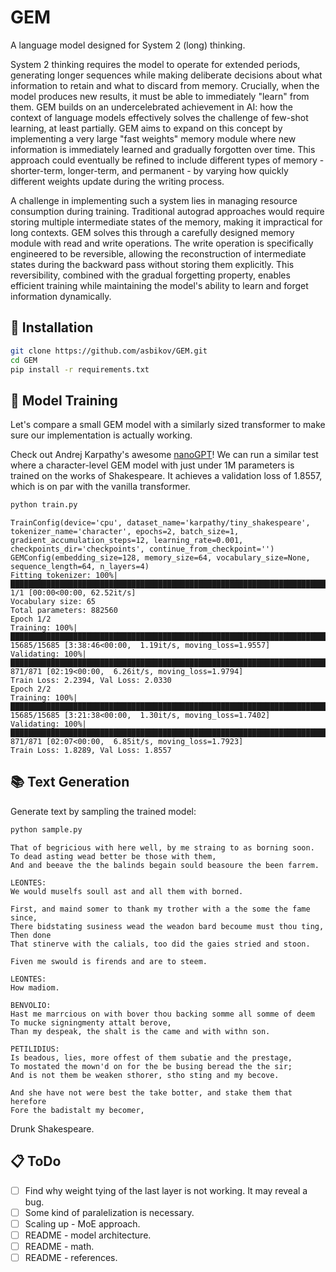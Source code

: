 # GEM

A language model designed for System 2 (long) thinking.

System 2 thinking requires the model to operate for extended periods, generating longer sequences while making deliberate decisions about what information to retain and what to discard from memory. Crucially, when the model produces new results, it must be able to immediately "learn" from them. GEM builds on an undercelebrated achievement in AI: how the context of language models effectively solves the challenge of few-shot learning, at least partially. GEM aims to expand on this concept by implementing a very large "fast weights" memory module where new information is immediately learned and gradually forgotten over time. This approach could eventually be refined to include different types of memory - shorter-term, longer-term, and permanent - by varying how quickly different weights update during the writing process.

A challenge in implementing such a system lies in managing resource consumption during training. Traditional autograd approaches would require storing multiple intermediate states of the memory, making it impractical for long contexts. GEM solves this through a carefully designed memory module with read and write operations. The write operation is specifically engineered to be reversible, allowing the reconstruction of intermediate states during the backward pass without storing them explicitly. This reversibility, combined with the gradual forgetting property, enables efficient training while maintaining the model's ability to learn and forget information dynamically.

## 🚀 Installation

```bash
git clone https://github.com/asbikov/GEM.git
cd GEM
pip install -r requirements.txt
```

## 🚂 Model Training

Let's compare a small GEM model with a similarly sized transformer to make sure our implementation is actually working.

Check out Andrej Karpathy's awesome [nanoGPT](https://github.com/karpathy/nanoGPT)! We can run a similar test where a character-level GEM model with just under 1M parameters is trained on the works of Shakespeare. It achieves a validation loss of 1.8557, which is on par with the vanilla transformer.

```bash
python train.py
```

```
TrainConfig(device='cpu', dataset_name='karpathy/tiny_shakespeare', tokenizer_name='character', epochs=2, batch_size=1, gradient_accumulation_steps=12, learning_rate=0.001, checkpoints_dir='checkpoints', continue_from_checkpoint='')
GEMConfig(embedding_size=128, memory_size=64, vocabulary_size=None, sequence_length=64, n_layers=4)
Fitting tokenizer: 100%|█████████████████████████████████████████████████████████████████████████████████████████████████████████████████████████| 1/1 [00:00<00:00, 62.52it/s]
Vocabulary size: 65
Total parameters: 882560
Epoch 1/2
Training: 100%|████████████████████████████████████████████████████████████████████████████████████████████████████| 15685/15685 [3:38:46<00:00,  1.19it/s, moving_loss=1.9557] 
Validating: 100%|████████████████████████████████████████████████████████████████████████████████████████████████████████| 871/871 [02:19<00:00,  6.26it/s, moving_loss=1.9794]
Train Loss: 2.2394, Val Loss: 2.0330
Epoch 2/2
Training: 100%|████████████████████████████████████████████████████████████████████████████████████████████████████| 15685/15685 [3:21:38<00:00,  1.30it/s, moving_loss=1.7402]
Validating: 100%|████████████████████████████████████████████████████████████████████████████████████████████████████████| 871/871 [02:07<00:00,  6.85it/s, moving_loss=1.7923]
Train Loss: 1.8289, Val Loss: 1.8557
```

## 📚 Text Generation

Generate text by sampling the trained model:

```bash
python sample.py
```

```
That of begricious with here well, by me straing to as borning soon.
To dead asting wead better be those with them,
And and beeave the the balinds begain sould beasoure the been farrem.

LEONTES:
We would muselfs soull ast and all them with borned.

First, and maind somer to thank my trother with a the some the fame since,
There bidstating susiness wead the weadon bard becoume must thou ting,
Then done
That stinerve with the calials, too did the gaies stried and stoon.

Fiven me swould is firends and are to steem.

LEONTES:
How madiom.

BENVOLIO:
Hast me marrcious on with bover thou backing somme all somme of deem
To mucke signingmenty attalt berove,
Than my despeak, the shalt is the came and with withn son.

PETILIDIUS:
Is beadous, lies, more offest of them subatie and the prestage,
To mostated the mown'd on for the be busing beread the the sir;
And is not them be weaken sthorer, stho sting and my becove.

And she have not were best the take botter, and stake them that herefore
Fore the badistalt my becomer,
```

Drunk Shakespeare. 

## 📋 ToDo

- [ ] Find why weight tying of the last layer is not working. It may reveal a bug.
- [ ] Some kind of paralelization is necessary.
- [ ] Scaling up - MoE approach.
- [ ] README - model architecture.
- [ ] README - math.
- [ ] README - references.
